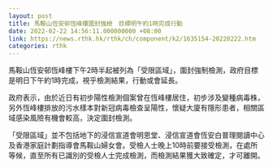 ```yaml
---
layout: post
title: 馬鞍山恆安邨恆峰樓圍封強檢　目標明午約1時完成行動
date: 2022-02-22 14:56:11.000000000 +08:00
link: https://news.rthk.hk/rthk/ch/component/k2/1635154-20220222.htm
categories: rthk
---
```


馬鞍山恆安邨恆峰樓下午2時半起被列為「受限區域」，圍封強制檢測，政府目標是明日下午約1時完成，視乎檢測結果，行動或會延長。

政府表示，由於近日有初步陽性檢測個案曾在恆峰樓居住，初步涉及變種病毒株，另外恆峰樓排放的污水樣本對新冠病毒檢查呈陽性，懷疑大廈有隱形患者，相關區域感染風險有機會較高，決定圍封檢測。

「受限區域」並不包括地下的浸信宣道會明恩堂、浸信宣道會恆安白普理閱讀中心及香港家庭計劃指導會馬鞍山婦女會。受檢人士晚上10時前要接受檢測，在處所等候，直至所有已識別的受檢人士完成檢測，而檢測結果獲大致確定，才可離開。
